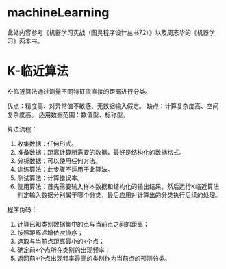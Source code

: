 # machineLearning

此处内容参考《机器学习实战（图灵程序设计丛书72）》以及周志华的《机器学习》两本书。

# K-临近算法

K-临近算法通过测量不同特征值直接的距离进行分类。

优点：精度高、对异常值不敏感、无数据输入假定。
缺点：计算复杂度高、空间复杂度高。
适用数据范围：数值型、标称型。

算法流程：
1. 收集数据：任何形式。
2. 准备数据：距离计算所需要的数据，最好是结构化的数据格式。
3. 分析数据：可以使用任何方法。
4. 训练算法：此步骤不适用于此算法。
5. 测试算法：计算错误率。
6. 使用算法：首先需要输入样本数据和结构化的输出结果，然后运行K临近算法判定输入数据分别属于哪个分类，最后应用对计算出的分类执行后续的处理。

程序伪码：
1. 计算已知类别数据集中的点与当前点之间的距离；
2. 按照距离递增依次排序；
3. 选取与当前点距离最小的k个点；
4. 确定前k个点所在类别的出现频率；
5. 返回前k个点出现频率最高的类别作为当前点的预测分类。